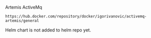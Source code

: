 Artemis ActiveMq
````
https://hub.docker.com/repository/docker/igorivanovic/activemq-artemis/general
````
Helm chart is not added to helm repo yet.